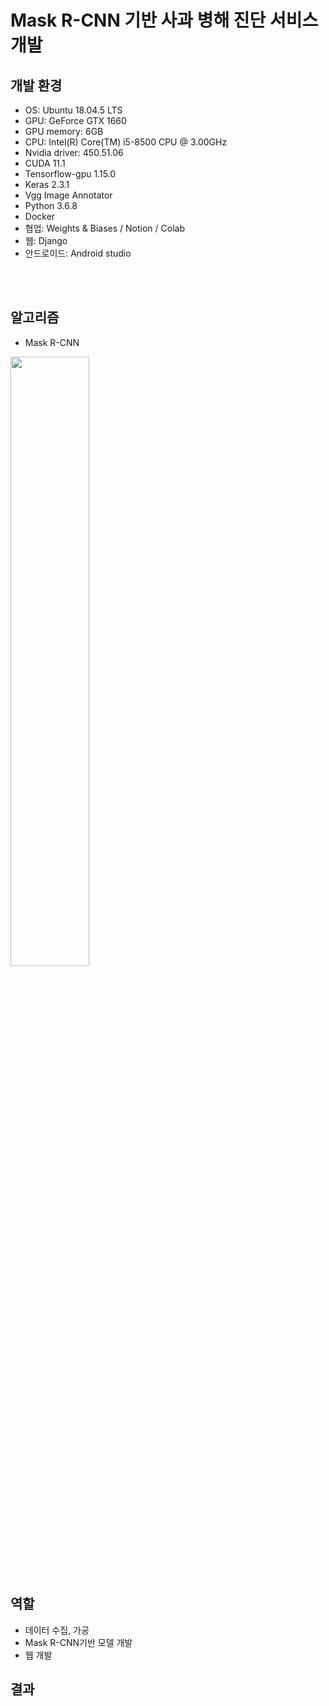 # Mask R-CNN 기반 사과 병해 진단 서비스 개발
## 개발 환경
- OS: Ubuntu 18.04.5 LTS
- GPU: GeForce GTX 1660
- GPU memory: 6GB
- CPU: Intel(R) Core(TM) i5-8500 CPU @ 3.00GHz
- Nvidia driver: 450.51.06
- CUDA 11.1 
- Tensorflow-gpu 1.15.0
- Keras 2.3.1
- Vgg Image Annotator
- Python 3.6.8
- Docker
- 협업: Weights & Biases / Notion / Colab
- 웹: Django
- 안드로이드: Android studio

<br><br>
## 알고리즘
- Mask R-CNN
<img src="https://miro.medium.com/max/1000/1*G5EsdDTv9-5kqK0hu9fIJw.png?w=640" width=50% height=50%/>


## 역할
- 데이터 수집, 가공
- Mask R-CNN기반 모델 개발
- 웹 개발


## 결과
